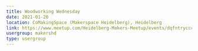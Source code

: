 ```yaml
---
title: Woodworking Wednesday
date: 2021-01-20
location: CoMakingSpace (Makerspace Heidelberg), Heidelberg
link: https://www.meetup.com/Heidelberg-Makers-Meetup/events/dqfntrycccbbc/
usergroup: makershd
type: usergroup
---
```

